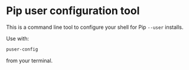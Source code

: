# Pip user configuration tool

This is a command line tool to configure your shell for Pip `--user`
installs.

Use with:

```bash
puser-config
```

from your terminal.

